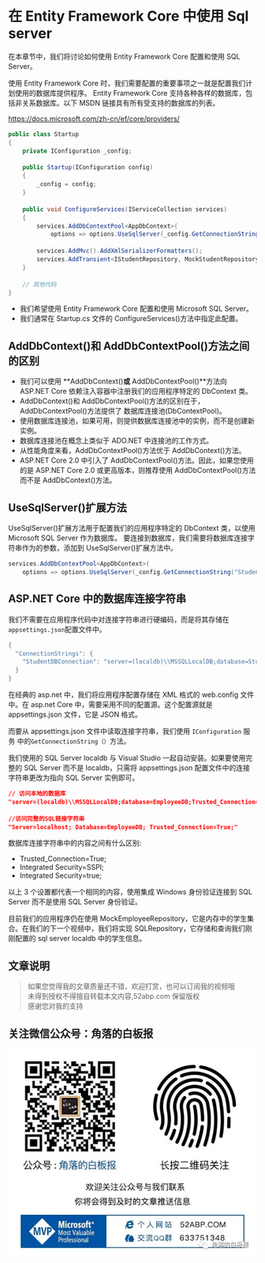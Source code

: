 # 在 Entity Framework Core 中使用 Sql server

在本章节中，我们将讨论如何使用 Entity Framework Core 配置和使用 SQL Server。

使用 Entity Framework Core 时，我们需要配置的重要事项之一就是配置我们计划使用的数据库提供程序。
Entity Framework Core 支持各种各样的数据库，包括非关系数据库。以下 MSDN 链接具有所有受支持的数据库的列表。

https://docs.microsoft.com/zh-cn/ef/core/providers/

```csharp
public class Startup
{
    private IConfiguration _config;

    public Startup(IConfiguration config)
    {
        _config = config;
    }

    public void ConfigureServices(IServiceCollection services)
    {
        services.AddDbContextPool<AppDbContext>(
            options => options.UseSqlServer(_config.GetConnectionString("StudentDBConnection")));

        services.AddMvc().AddXmlSerializerFormatters();
        services.AddTransient<IStudentRepository, MockStudentRepository>();
    }

    // 其他代码
}
```

- 我们希望使用 Entity Framework Core 配置和使用 Microsoft SQL Server。
- 我们通常在 Startup.cs 文件的 ConfigureServices()方法中指定此配置。

## AddDbContext()和 AddDbContextPool()方法之间的区别

- 我们可以使用 **AddDbContext()**或** AddDbContextPool()**方法向 ASP.NET Core 依赖注入容器中注册我们的应用程序特定的 DbContext 类。
- AddDbContext()和 AddDbContextPool()方法的区别在于，AddDbContextPool()方法提供了 数据库连接池(DbContextPool)。
- 使用数据库连接池，如果可用，则提供数据库连接池中的实例，而不是创建新实例。
- 数据库连接池在概念上类似于 ADO.NET 中连接池的工作方式。
- 从性能角度来看，AddDbContextPool()方法优于 AddDbContext()方法。
- ASP.NET Core 2.0 中引入了 AddDbContextPool()方法。因此，如果您使用的是 ASP.NET Core 2.0 或更高版本，则推荐使用 AddDbContextPool()方法而不是 AddDbContext()方法。

## UseSqlServer()扩展方法

UseSqlServer()扩展方法用于配置我们的应用程序特定的 DbContext 类，以使用 Microsoft SQL Server 作为数据库。
要连接到数据库，我们需要将数据库连接字符串作为的参数，添加到 UseSqlServer()扩展方法中。

```csharp
services.AddDbContextPool<AppDbContext>(
    options => options.UseSqlServer(_config.GetConnectionString("StudentDBConnection")));
```

## ASP.NET Core 中的数据库连接字符串

我们不需要在应用程序代码中对连接字符串进行硬编码，而是将其存储在 `appsettings.json`配置文件中。

```csharp
{
  "ConnectionStrings": {
    "StudentDBConnection": "server=(localdb)\\MSSQLLocalDB;database=StudentDB;Trusted_Connection=true"
  }
}
```

在经典的 asp.net 中，我们将应用程序配置存储在 XML 格式的 web.config 文件中。在 asp.net Core 中，需要采用不同的配置源。这个配置源就是 appsettings.json 文件，它是 JSON 格式。

而要从 appsettings.json 文件中读取连接字符串，我们使用 `IConfiguration` 服务 中的`GetConnectionString（）`方法。

我们使用的 SQL Server localdb 与 Visual Studio 一起自动安装。如果要使用完整的 SQL Server 而不是 localdb，只需将 appsettings.json 配置文件中的连接字符串更改为指向 SQL Server 实例即可。

```json
// 访问本地的数据库
"server=(localdb)\\MSSQLLocalDB;database=EmployeeDB;Trusted_Connection=true"

//访问完整的SQL链接字符串
"Server=localhost; Database=EmployeeDB; Trusted_Connection=True;"
```

数据库连接字符串中的内容之间有什么区别:

- Trusted_Connection=True;
- Integrated Security=SSPI;
- Integrated Security=true;

以上 3 个设置都代表一个相同的内容，使用集成 Windows 身份验证连接到 SQL Server 而不是使用 SQL Server 身份验证。

目前我们的应用程序仍在使用 MockEmployeeRepository，它是内存中的学生集合。在我们的下一个视频中，我们将实现 SQLRepository，它存储和查询我们刚刚配置的 sql server localdb 中的学生信息。

## 文章说明

> 如果您觉得我的文章质量还不错，欢迎打赏，也可以订阅我的视频哦 </br>
> 未得到授权不得擅自转载本文内容,52abp.com 保留版权 </br>
> 感谢您对我的支持

## 关注微信公众号：角落的白板报

![公众号：角落的白板报](images/jiaoluowechat.png)

```

```
